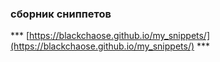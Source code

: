 ### сборник сниппетов ###
*** [https://blackchaose.github.io/my_snippets/](https://blackchaose.github.io/my_snippets/) ***
